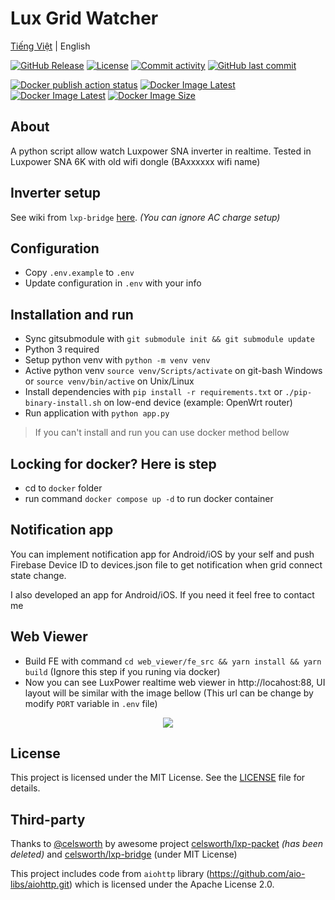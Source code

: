 # Lux Grid Watcher

[Tiếng Việt](README-vi.md) | English

[![GitHub Release](https://img.shields.io/github/v/release/hoang-rio/lux-grid-watcher)](https://github.com/hoang-rio/lux-grid-watcher/releases) [![License](https://img.shields.io/github/license/hoang-rio/lux-grid-watcher?color=blue)](LICENSE) [![Commit activity](https://img.shields.io/github/commit-activity/m/hoang-rio/lux-grid-watcher)](https://github.com/hoang-rio/lux-grid-watcher/commits/main/) [![GitHub last commit](https://img.shields.io/github/last-commit/hoang-rio/lux-grid-watcher?color=blue)](https://github.com/hoang-rio/lux-grid-watcher)

[![Docker publish action status](https://img.shields.io/github/actions/workflow/status/hoang-rio/lux-grid-watcher/docker-publish.yml?label=docker%20publish%20action)](https://github.com/hoang-rio/lux-grid-watcher/actions/workflows/docker-publish.yml) [![Docker Image Latest](https://ghcr-badge.egpl.dev/hoang-rio/lux-grid-watcher/latest_tag?trim=major&label=latest%20image%20tag)](https://github.com/hoang-rio/lux-grid-watcher/pkgs/container/lux-grid-watcher) [![Docker Image Latest](https://ghcr-badge.egpl.dev/hoang-rio/lux-grid-watcher/tags?trim=major)](https://github.com/hoang-rio/lux-grid-watcher/pkgs/container/lux-grid-watcher) [![Docker Image Size](https://ghcr-badge.egpl.dev/hoang-rio/lux-grid-watcher/size)](https://github.com/hoang-rio/lux-grid-watcher/pkgs/container/lux-grid-watcher)

## About
A python script allow watch Luxpower SNA inverter in realtime. Tested in Luxpower SNA 6K with old wifi dongle (BAxxxxxx wifi name)

## Inverter setup
See wiki from `lxp-bridge` [here](https://github.com/celsworth/lxp-bridge/wiki/Inverter-Setup). _(You can ignore AC charge setup)_

## Configuration
* Copy `.env.example` to `.env`
* Update configuration in `.env` with your info

## Installation and run
* Sync gitsubmodule with `git submodule init && git submodule update`
* Python 3 required
* Setup python venv with `python -m venv venv`
* Active python venv `source venv/Scripts/activate` on git-bash Windows or `source venv/bin/active` on Unix/Linux
* Install dependencies with `pip install -r requirements.txt` or `./pip-binary-install.sh` on low-end device (example: OpenWrt router)
* Run application with `python app.py`
> If you can't install and run you can use docker method bellow

## Locking for docker? Here is step
* cd to `docker` folder
* run command `docker compose up -d` to run docker container

## Notification app
You can implement notification app for Android/iOS by your self and push Firebase Device ID to devices.json file to get notification when grid connect state change.

I also developed an app for Android/iOS. If you need it feel free to contact me

## Web Viewer
* Build FE with command `cd web_viewer/fe_src && yarn install && yarn build` (Ignore this step if you runing via docker)
* Now you can see LuxPower realtime web viewer in http://locahost:88, UI layout will be similar with the image bellow (This url can be change by modify `PORT` variable in `.env` file)

<center>
<picture style="max-width: 800px">
    <source srcset="misc/screenshot-light.png" media="(prefers-color-scheme: light)"/>
    <source srcset="misc/screenshot-dark.png"  media="(prefers-color-scheme: dark)"/>
    <img src="misc/screenshot-light.png"/>
</picture>
</center>

## License

This project is licensed under the MIT License. See the [LICENSE](LICENSE) file for details.

## Third-party

Thanks to [@celsworth](https://github.com/celsworth) by awesome project [celsworth/lxp-packet](https://github.com/celsworth/lxp-packet) *(has been deleted)* and [celsworth/lxp-bridge](https://github.com/celsworth/lxp-bridge) (under MIT License)

This project includes code from `aiohttp` library (https://github.com/aio-libs/aiohttp.git) which is licensed under the Apache License 2.0.